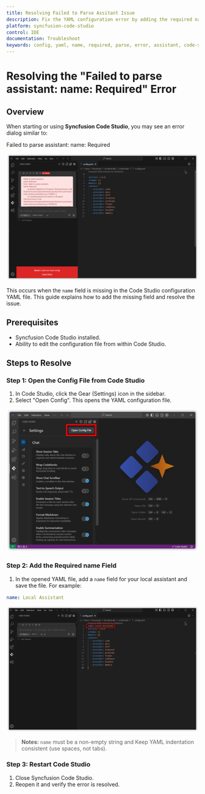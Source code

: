 ```yaml
---
title: Resolving Failed to Parse Assitant Issue 
description: Fix the YAML configuration error by adding the required name field in Syncfusion Code Studio.
platform: syncfusion-code-studio
control: IDE
documentation: Troubleshoot
keywords: config, yaml, name, required, parse, error, assistant, code-studio, windows, macos
---
```


# Resolving the "Failed to parse assistant: name: Required" Error

## Overview
When starting or using **Syncfusion Code Studio**, you may see an error dialog similar to:

Failed to parse assistant: name: Required

<img src="./Troubleshoot-images/confignamemissing.png" alt="Config error"  />

This occurs when the `name` field is missing in the Code Studio configuration YAML file. This guide explains how to add the missing field and resolve the issue.



## Prerequisites
- Syncfusion Code Studio installed.
- Ability to edit the configuration file from within Code Studio.

## Steps to Resolve

### Step 1: Open the Config File from Code Studio
1. In Code Studio, click the Gear (Settings) icon in the sidebar.
2. Select "Open Config". This opens the YAML configuration file.

<img src="./Troubleshoot-images/openconfig.png" alt="Config error"  />

### Step 2: Add the Required name Field
1. In the opened YAML file, add a `name` field for your local assistant and save the file. For example:

```yaml
name: Local Assistant

```
<img src="./Troubleshoot-images/confignameadded.png" alt="Config error"  />


> **Notes:**  `name` must be a non-empty string and Keep YAML indentation consistent (use spaces, not tabs).

### Step 3: Restart Code Studio
1. Close Syncfusion Code Studio.
2. Reopen it and verify the error is resolved.

